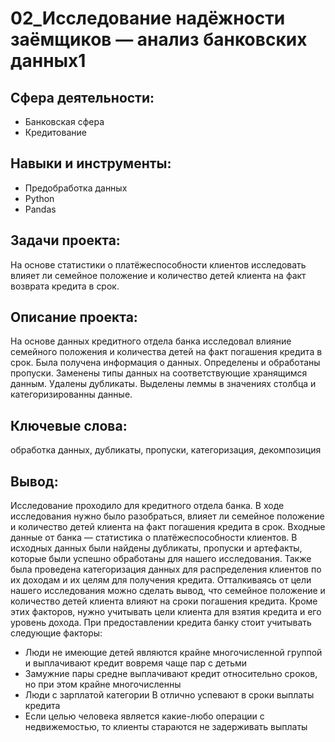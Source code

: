 # 02_Исследование надёжности заёмщиков — анализ банковских данных1
## Сфера деятельности:
- Банковская сфера
- Кредитование
## Навыки и инструменты:
- Предобработка данных
- Python
- Pandas
## Задачи проекта:
На основе статистики о платёжеспособности клиентов исследовать влияет ли семейное положение и количество детей клиента на факт возврата кредита в срок.
## Описание проекта:
На основе данных кредитного отдела банка исследовал влияние семейного положения и
количества детей на факт погашения кредита в срок. Была получена информация о
данных. Определены и обработаны пропуски. Заменены типы данных на соответствующие
хранящимся данным. Удалены дубликаты. Выделены леммы в значениях столбца и
категоризированны данные.
## Ключевые слова:
обработка данных, дубликаты, пропуски, категоризация, декомпозиция
## Вывод:
Исследование проходило для кредитного отдела банка. В ходе исследования нужно было разобраться, влияет ли семейное положение и количество детей клиента на факт погашения кредита в срок. Входные данные от банка — статистика о платёжеспособности клиентов. В исходных данных были найдены дубликаты, пропуски и артефакты, которые были успешно обработаны для нашего исследования. Также была проведена категоризация данных для распределения клиентов по их доходам и их целям для получения кредита. Отталкиваясь от цели нашего исследования можно сделать вывод, что семейное положение и количество детей клиента влияют на сроки погашения кредита. Кроме этих факторов, нужно учитывать цели клиента для взятия кредита и его уровень дохода. При предоставлении кредита банку стоит учитывать следующие факторы:

- Люди не имеющие детей являются крайне многочисленной группой и выплачивают кредит вовремя чаще пар с детьми
- Замужние пары средне выплачивают кредит относительно сроков, но при этом крайне многочисленны
- Люди с зарплатой категории B отлично успевают в сроки выплаты кредита
- Если целью человека является какие-любо операции с недвижемостью, то клиенты стараются не задерживать выплаты

